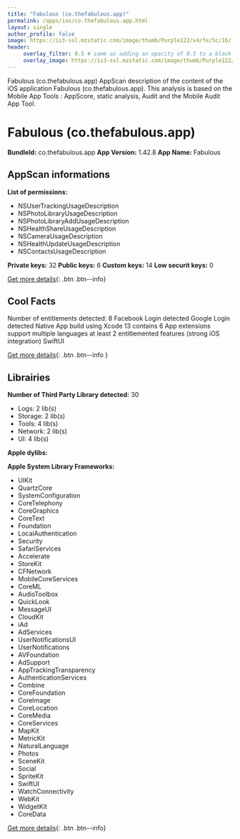 ```yaml
---
title: "Fabulous (co.thefabulous.app)"
permalink: /apps/ios/co.thefabulous.app.html
layout: single
author_profile: false
image: https://is3-ssl.mzstatic.com/image/thumb/Purple122/v4/fe/5c/16/fe5c1679-70b0-8460-8eaf-536967196e2c/AppIcon-0-1x_U007emarketing-0-4-0-85-220.png/512x512bb.jpg
header: 
     overlay_filter: 0.5 # same as adding an opacity of 0.5 to a black background
     overlay_image: https://is3-ssl.mzstatic.com/image/thumb/Purple122/v4/fe/5c/16/fe5c1679-70b0-8460-8eaf-536967196e2c/AppIcon-0-1x_U007emarketing-0-4-0-85-220.png/512x512bb.jpg
---
```

Fabulous (co.thefabulous.app) AppScan description of the content of the iOS application Fabulous (co.thefabulous.app). This analysis is based on the Mobile App Tools : AppScore, static analysis, Audit and the Mobile Audit App Tool.

# Fabulous (co.thefabulous.app)

**BundleId:** co.thefabulous.app
**App Version:** 1.42.8
**App Name:** Fabulous


## AppScan informations 

**List of permissions:** 
- NSUserTrackingUsageDescription
- NSPhotoLibraryUsageDescription
- NSPhotoLibraryAddUsageDescription
- NSHealthShareUsageDescription
- NSCameraUsageDescription
- NSHealthUpdateUsageDescription
- NSContactsUsageDescription
  
  
**Private keys:** 32
**Public keys:** 6
**Custom keys:** 14
**Low securit keys:** 0
  
[Get more details](/pricing.html){: .btn .btn--info}

## Cool Facts

Number of entitlements detected: 8
Facebook Login detected
Google Login detected
Native App
build using Xcode 13
contains 6 App extensions
support multiple languages
at least 2 entitlemented features (strong iOS integration)
SwiftUI
  
[Get more details](/pricing.html){: .btn .btn--info }

## Librairies 
**Number of Third Party Library detected:** 30
- Logs: 2 lib(s)
- Storage: 2 lib(s)
- Tools: 4 lib(s)
- Network: 2 lib(s)
- UI: 4 lib(s)


**Apple dylibs:**


**Apple System Library Frameworks:**
- UIKit
- QuartzCore
- SystemConfiguration
- CoreTelephony
- CoreGraphics
- CoreText
- Foundation
- LocalAuthentication
- Security
- SafariServices
- Accelerate
- StoreKit
- CFNetwork
- MobileCoreServices
- CoreML
- AudioToolbox
- QuickLook
- MessageUI
- CloudKit
- iAd
- AdServices
- UserNotificationsUI
- UserNotifications
- AVFoundation
- AdSupport
- AppTrackingTransparency
- AuthenticationServices
- Combine
- CoreFoundation
- CoreImage
- CoreLocation
- CoreMedia
- CoreServices
- MapKit
- MetricKit
- NaturalLanguage
- Photos
- SceneKit
- Social
- SpriteKit
- SwiftUI
- WatchConnectivity
- WebKit
- WidgetKit
- CoreData


  
[Get more details](/pricing.html){: .btn .btn--info}

